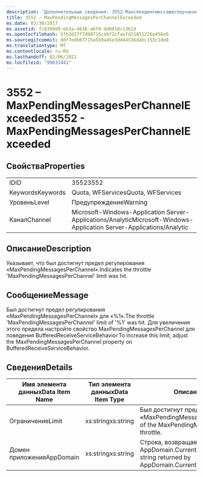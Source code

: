 ```yaml
---
description: 'Дополнительные сведения: 3552-Макспендингмессажесперчаннелексцеедед'
title: 3552 – MaxPendingMessagesPerChannelExceeded
ms.date: 03/30/2017
ms.assetid: fc8309d9-eb3a-4636-a6f0-dd0018c1361d
ms.openlocfilehash: 5fb2d27f7d68716cebf2cfaafd21851226a456e6
ms.sourcegitcommit: ddf7edb67715a5b9a45e3dd44536dabc153c1de0
ms.translationtype: MT
ms.contentlocale: ru-RU
ms.lasthandoff: 02/06/2021
ms.locfileid: "99631441"
---
```

# <a name="3552---maxpendingmessagesperchannelexceeded"></a><span data-ttu-id="08468-103">3552 – MaxPendingMessagesPerChannelExceeded</span><span class="sxs-lookup"><span data-stu-id="08468-103">3552 - MaxPendingMessagesPerChannelExceeded</span></span>

## <a name="properties"></a><span data-ttu-id="08468-104">Свойства</span><span class="sxs-lookup"><span data-stu-id="08468-104">Properties</span></span>  
  
|||  
|-|-|  
|<span data-ttu-id="08468-105">ID</span><span class="sxs-lookup"><span data-stu-id="08468-105">ID</span></span>|<span data-ttu-id="08468-106">3552</span><span class="sxs-lookup"><span data-stu-id="08468-106">3552</span></span>|  
|<span data-ttu-id="08468-107">Keywords</span><span class="sxs-lookup"><span data-stu-id="08468-107">Keywords</span></span>|<span data-ttu-id="08468-108">Quota, WFServices</span><span class="sxs-lookup"><span data-stu-id="08468-108">Quota, WFServices</span></span>|  
|<span data-ttu-id="08468-109">Уровень</span><span class="sxs-lookup"><span data-stu-id="08468-109">Level</span></span>|<span data-ttu-id="08468-110">Предупреждение</span><span class="sxs-lookup"><span data-stu-id="08468-110">Warning</span></span>|  
|<span data-ttu-id="08468-111">Канал</span><span class="sxs-lookup"><span data-stu-id="08468-111">Channel</span></span>|<span data-ttu-id="08468-112">Microsoft-Windows-Application Server-Applications/Analytic</span><span class="sxs-lookup"><span data-stu-id="08468-112">Microsoft-Windows-Application Server-Applications/Analytic</span></span>|  
  
## <a name="description"></a><span data-ttu-id="08468-113">Описание</span><span class="sxs-lookup"><span data-stu-id="08468-113">Description</span></span>  

 <span data-ttu-id="08468-114">Указывает, что был достигнут предел регулирования «MaxPendingMessagesPerChannel».</span><span class="sxs-lookup"><span data-stu-id="08468-114">Indicates the throttle 'MaxPendingMessagesPerChannel' limit was hit.</span></span>  
  
## <a name="message"></a><span data-ttu-id="08468-115">Сообщение</span><span class="sxs-lookup"><span data-stu-id="08468-115">Message</span></span>  

 <span data-ttu-id="08468-116">Был достигнут предел регулирования «MaxPendingMessagesPerChannel» для «%1».</span><span class="sxs-lookup"><span data-stu-id="08468-116">The throttle 'MaxPendingMessagesPerChannel' limit of  '%1' was hit.</span></span> <span data-ttu-id="08468-117">Для увеличения этого предела настройте свойство MaxPendingMessagesPerChannel для поведения BufferedReceiveServiceBehavior.</span><span class="sxs-lookup"><span data-stu-id="08468-117">To increase this limit, adjust the MaxPendingMessagesPerChannel property on BufferedReceiveServiceBehavior.</span></span>  
  
## <a name="details"></a><span data-ttu-id="08468-118">Сведения</span><span class="sxs-lookup"><span data-stu-id="08468-118">Details</span></span>  
  
|<span data-ttu-id="08468-119">Имя элемента данных</span><span class="sxs-lookup"><span data-stu-id="08468-119">Data Item Name</span></span>|<span data-ttu-id="08468-120">Тип элемента данных</span><span class="sxs-lookup"><span data-stu-id="08468-120">Data Item Type</span></span>|<span data-ttu-id="08468-121">Описание</span><span class="sxs-lookup"><span data-stu-id="08468-121">Description</span></span>|  
|--------------------|--------------------|-----------------|  
|<span data-ttu-id="08468-122">Ограничение</span><span class="sxs-lookup"><span data-stu-id="08468-122">Limit</span></span>|<span data-ttu-id="08468-123">xs:string</span><span class="sxs-lookup"><span data-stu-id="08468-123">xs:string</span></span>|<span data-ttu-id="08468-124">Был достигнут предел регулирования «MaxPendingMessagesPerChannel».</span><span class="sxs-lookup"><span data-stu-id="08468-124">The limit of the MaxPendingMessagesPerChannel throttle.</span></span>|  
|<span data-ttu-id="08468-125">Домен приложения</span><span class="sxs-lookup"><span data-stu-id="08468-125">AppDomain</span></span>|<span data-ttu-id="08468-126">xs:string</span><span class="sxs-lookup"><span data-stu-id="08468-126">xs:string</span></span>|<span data-ttu-id="08468-127">Строка, возвращаемая AppDomain.CurrentDomain.FriendlyName.</span><span class="sxs-lookup"><span data-stu-id="08468-127">The string returned by AppDomain.CurrentDomain.FriendlyName.</span></span>|
